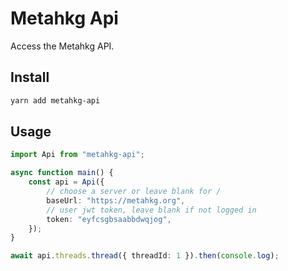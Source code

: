 # Metahkg Api

Access the Metahkg API.

## Install

```bash
yarn add metahkg-api
```

## Usage

```typescript
import Api from "metahkg-api";

async function main() {
    const api = Api({
        // choose a server or leave blank for /
        baseUrl: "https://metahkg.org",
        // user jwt token, leave blank if not logged in
        token: "eyfcsgbsaabbdwqjog",
    });
}

await api.threads.thread({ threadId: 1 }).then(console.log);
```
